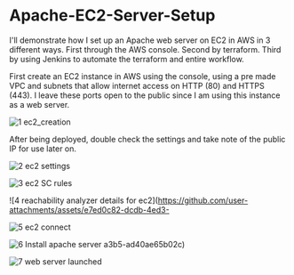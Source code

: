 # Apache-EC2-Server-Setup

I'll demonstrate how I set up an Apache web server on EC2 in AWS in 3 different ways. 
First through the AWS console.
Second by terraform.
Third by using Jenkins to automate the terraform and entire workflow.

First create an EC2 instance in AWS using the console, using a pre made VPC and subnets that allow internet access on HTTP (80) and HTTPS (443).
I leave these ports open to the public since I am using this instance as a web server.

![1  ec2_creation](https://github.com/user-attachments/assets/a7c76a55-b2a1-416e-9de2-45b66072d06b)

After being deployed, double check the settings and take note of the public IP for use later on.

![2  ec2 settings](https://github.com/user-attachments/assets/bec4979e-3e80-4eba-9b0b-7adeeabf0fca)

![3  ec2 SC rules](https://github.com/user-attachments/assets/c46091b1-6f93-44f5-b19e-29fa7013ae20)

![4  reachability analyzer details for ec2](https://github.com/user-attachments/assets/e7ed0c82-dcdb-4ed3-

![5  ec2 connect](https://github.com/user-attachments/assets/1ef17562-b012-424b-8ef0-1c988be855bd)

![6  Install apache server](https://github.com/user-attachments/assets/8edfb6d8-082c-4293-a582-90212863b27a)
a3b5-ad40ae65b02c)

![7  web server launched](https://github.com/user-attachments/assets/3606f646-7f27-4aaa-95f9-05f8f878db10)
